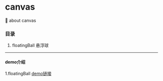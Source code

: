 # canvas
:tada: about canvas
### 目录
1. floatingBall 悬浮球
***
#### demo介绍
1.floatingBall
[demo链接](https://ahrl.github.io/canvas/floatingBall/floatingBall.html)
